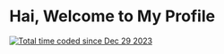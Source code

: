 <!---<p align="center">
  <img src="https://readme-typing-svg.herokuapp.com?color=%23348AAD&size=17&center=true&lines=Hi%2C+My+name+is+Siddu+Ganesh;Welcome+to+my+GitHub+Profile" />
</p>
<style>
body{
background-color: yellow;
}
</style>
<h2 align="center"><img src="header.gif"></h2>
 <a href="https://wakatime.com/badge/user/018cb669-35aa-41b9-8555-95dffe3a1da2/project/018cb670-b499-4ced-bc5c-f898087c3e99"><img src="https://wakatime.com/badge/user/018cb669-35aa-41b9-8555-95dffe3a1da2/project/018cb670-b499-4ced-bc5c-f898087c3e99.svg" alt="wakatime"></a>
<a href="https://wakatime.com/badge/github/sidduganeshsid/JavaScript-lang"><img src="https://wakatime.com/badge/github/sidduganeshsid/JavaScript-lang.svg" alt="wakatime"></a>

- 👋 Hi, I’m @sidduganeshsid
- 👀 I’m interested in Programming (c++)
- 🌱 I’m currently learning c++ .
- 💞️ I’m looking to collaborate on c++ projects ...
- 📫 How to reach me "email:sidduganeshengineer@gmail.com" ...


sidduganeshsid/sidduganeshsid is a ✨ special ✨ repository because its `README.md` (this file) appears on your GitHub profile.
You can click the Preview link to take a look at your changes.
--->
# Hai, Welcome to My Profile
<!--I am specialized in FULL STACK JAVA & MERN STACK
<figure><embed src="https://wakatime.com/share/@SidduGanesh/f9127335-f1ad-41ea-89be-7c55c63e77d7.svg"></embed></figure>
<figure><embed src="https://wakatime.com/share/@SidduGanesh/f9127335-f1ad-41ea-89be-7c55c63e77d7.svg"></embed></figure>-->
<a href="https://wakatime.com/@018cb669-35aa-41b9-8555-95dffe3a1da2"><img src="https://wakatime.com/badge/user/018cb669-35aa-41b9-8555-95dffe3a1da2.svg" alt="Total time coded since Dec 29 2023" /></a>

